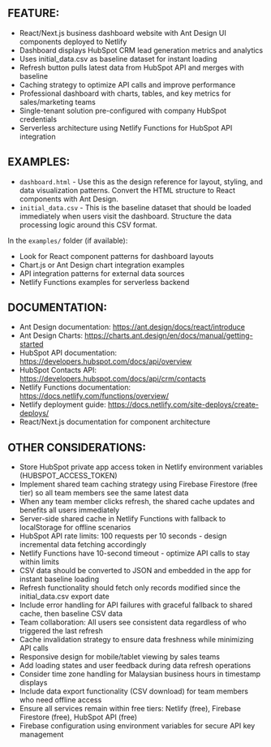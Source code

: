 ## FEATURE:

- React/Next.js business dashboard website with Ant Design UI components deployed to Netlify
- Dashboard displays HubSpot CRM lead generation metrics and analytics
- Uses initial_data.csv as baseline dataset for instant loading
- Refresh button pulls latest data from HubSpot API and merges with baseline
- Caching strategy to optimize API calls and improve performance
- Professional dashboard with charts, tables, and key metrics for sales/marketing teams
- Single-tenant solution pre-configured with company HubSpot credentials
- Serverless architecture using Netlify Functions for HubSpot API integration

## EXAMPLES:

- `dashboard.html` - Use this as the design reference for layout, styling, and data visualization patterns. Convert the HTML structure to React components with Ant Design.
- `initial_data.csv` - This is the baseline dataset that should be loaded immediately when users visit the dashboard. Structure the data processing logic around this CSV format.

In the `examples/` folder (if available):
- Look for React component patterns for dashboard layouts
- Chart.js or Ant Design chart integration examples
- API integration patterns for external data sources
- Netlify Functions examples for serverless backend

## DOCUMENTATION:

- Ant Design documentation: https://ant.design/docs/react/introduce
- Ant Design Charts: https://charts.ant.design/en/docs/manual/getting-started
- HubSpot API documentation: https://developers.hubspot.com/docs/api/overview
- HubSpot Contacts API: https://developers.hubspot.com/docs/api/crm/contacts
- Netlify Functions documentation: https://docs.netlify.com/functions/overview/
- Netlify deployment guide: https://docs.netlify.com/site-deploys/create-deploys/
- React/Next.js documentation for component architecture

## OTHER CONSIDERATIONS:

- Store HubSpot private app access token in Netlify environment variables (HUBSPOT_ACCESS_TOKEN)
- Implement shared team caching strategy using Firebase Firestore (free tier) so all team members see the same latest data
- When any team member clicks refresh, the shared cache updates and benefits all users immediately
- Server-side shared cache in Netlify Functions with fallback to localStorage for offline scenarios
- HubSpot API rate limits: 100 requests per 10 seconds - design incremental data fetching accordingly
- Netlify Functions have 10-second timeout - optimize API calls to stay within limits
- CSV data should be converted to JSON and embedded in the app for instant baseline loading
- Refresh functionality should fetch only records modified since the initial_data.csv export date
- Include error handling for API failures with graceful fallback to shared cache, then baseline CSV data
- Team collaboration: All users see consistent data regardless of who triggered the last refresh
- Cache invalidation strategy to ensure data freshness while minimizing API calls
- Responsive design for mobile/tablet viewing by sales teams
- Add loading states and user feedback during data refresh operations
- Consider time zone handling for Malaysian business hours in timestamp displays
- Include data export functionality (CSV download) for team members who need offline access
- Ensure all services remain within free tiers: Netlify (free), Firebase Firestore (free), HubSpot API (free)
- Firebase configuration using environment variables for secure API key management